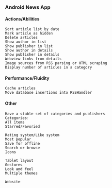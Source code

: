 ### Android News App

#### Actions/Abilities   
	Sort article list by date   
	Mark article as hidden   
	Delete articles   
	Show author in list   
	Show publisher in list   
	Show author in details   
	Show publisher in details   
	Webview links from details   
	Image sources from RSS parsing or HTML scraping   
	Display number of articles in a category   

#### Performance/Fluidity
	Cache articles      
	Move database insertions into RSSHandler   

#### Other 
	Have a stable set of categories and publishers   
	Categories:   
	All items   
	Starred/Favoried   
	
	Rating system/Like system   
	Most popular   
	Save for offline   
	Search or browse   
	Icons   
	
	Tablet layout
	Gestures
	Look and feel
	Multiple themes
	
	Website
